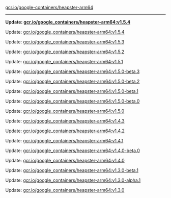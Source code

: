 [gcr.io/google-containers/heapster-arm64](https://hub.docker.com/r/cruse/heapster-arm64/tags/) 

----
**Update: [gcr.io/google_containers/heapster-arm64:v1.5.4](https://hub.docker.com/r/cruse/heapster-arm64/tags/)**

Update: [gcr.io/google_containers/heapster-arm64:v1.5.4](https://hub.docker.com/r/cruse/heapster-arm64/tags/)

Update: [gcr.io/google_containers/heapster-arm64:v1.5.3](https://hub.docker.com/r/cruse/heapster-arm64/tags/)

Update: [gcr.io/google_containers/heapster-arm64:v1.5.2](https://hub.docker.com/r/cruse/heapster-arm64/tags/)

Update: [gcr.io/google_containers/heapster-arm64:v1.5.1](https://hub.docker.com/r/cruse/heapster-arm64/tags/)

Update: [gcr.io/google_containers/heapster-arm64:v1.5.0-beta.3](https://hub.docker.com/r/cruse/heapster-arm64/tags/)

Update: [gcr.io/google_containers/heapster-arm64:v1.5.0-beta.2](https://hub.docker.com/r/cruse/heapster-arm64/tags/)

Update: [gcr.io/google_containers/heapster-arm64:v1.5.0-beta.1](https://hub.docker.com/r/cruse/heapster-arm64/tags/)

Update: [gcr.io/google_containers/heapster-arm64:v1.5.0-beta.0](https://hub.docker.com/r/cruse/heapster-arm64/tags/)

Update: [gcr.io/google_containers/heapster-arm64:v1.5.0](https://hub.docker.com/r/cruse/heapster-arm64/tags/)

Update: [gcr.io/google_containers/heapster-arm64:v1.4.3](https://hub.docker.com/r/cruse/heapster-arm64/tags/)

Update: [gcr.io/google_containers/heapster-arm64:v1.4.2](https://hub.docker.com/r/cruse/heapster-arm64/tags/)

Update: [gcr.io/google_containers/heapster-arm64:v1.4.1](https://hub.docker.com/r/cruse/heapster-arm64/tags/)

Update: [gcr.io/google_containers/heapster-arm64:v1.4.0-beta.0](https://hub.docker.com/r/cruse/heapster-arm64/tags/)

Update: [gcr.io/google_containers/heapster-arm64:v1.4.0](https://hub.docker.com/r/cruse/heapster-arm64/tags/)

Update: [gcr.io/google_containers/heapster-arm64:v1.3.0-beta.1](https://hub.docker.com/r/cruse/heapster-arm64/tags/)

Update: [gcr.io/google_containers/heapster-arm64:v1.3.0-alpha.1](https://hub.docker.com/r/cruse/heapster-arm64/tags/)

Update: [gcr.io/google_containers/heapster-arm64:v1.3.0](https://hub.docker.com/r/cruse/heapster-arm64/tags/)

